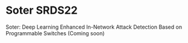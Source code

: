 # Soter SRDS22
Soter: Deep Learning Enhanced In-Network Attack Detection Based on Programmable Switches (Coming soon)
